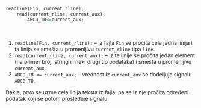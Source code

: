 ```vhdl
readline(Fin, current_rline);
	read(current_rline, current_aux); 
        ABCD_TB<=current_aux;
```

<br>

1. `readline(Fin, current_rline);` – iz fajla `Fin` se pročita cela jedna linija i ta linija se smešta u promenljivu `current_rline` tipa `line`.
2. `read(current_rline, current_aux);` – iz te linije se pročita jedan element (na primer broj, string ili neki drugi tip podataka) i smešta u promenljivu `current_aux`.
3. `ABCD_TB <= current_aux;` – vrednost iz `current_aux` se dodeljuje signalu `ABCD_TB`.

Dakle, prvo se uzme cela linija teksta iz fajla, pa se iz nje pročita određeni podatak koji se potom prosleđuje signalu.
